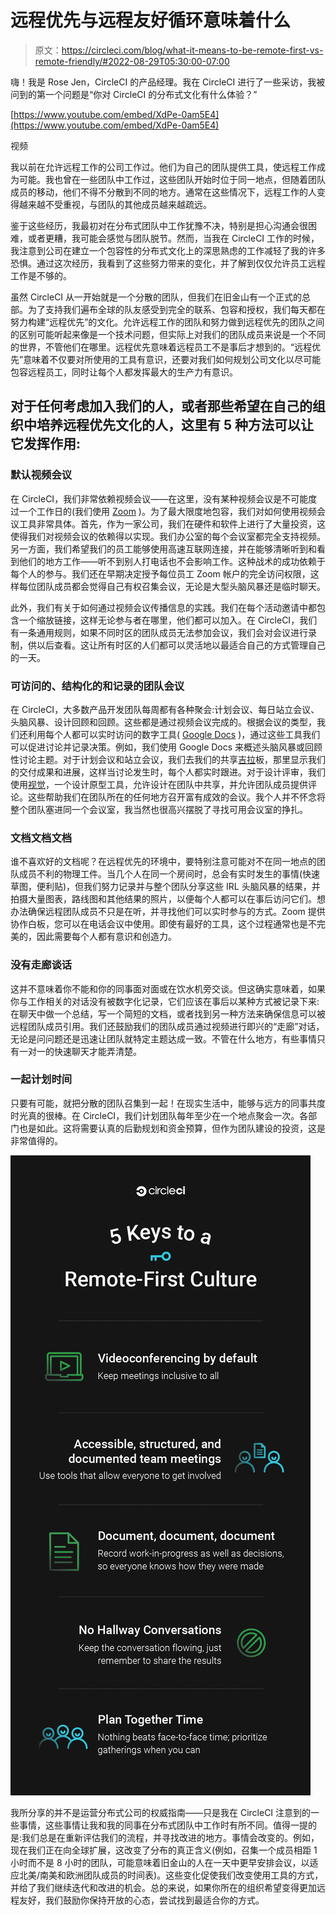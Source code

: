 # 远程优先与远程友好循环意味着什么

> 原文：<https://circleci.com/blog/what-it-means-to-be-remote-first-vs-remote-friendly/#2022-08-29T05:30:00-07:00>

嗨！我是 Rose Jen，CircleCI 的产品经理。我在 CircleCI 进行了一些采访，我被问到的第一个问题是“你对 CircleCI 的分布式文化有什么体验？”

[https://www.youtube.com/embed/XdPe-0am5E4](https://www.youtube.com/embed/XdPe-0am5E4)

视频

我以前在允许远程工作的公司工作过。他们为自己的团队提供工具，使远程工作成为可能。我也曾在一些团队中工作过，这些团队开始时位于同一地点，但随着团队成员的移动，他们不得不分散到不同的地方。通常在这些情况下，远程工作的人变得越来越不受重视，与团队的其他成员越来越疏远。

鉴于这些经历，我最初对在分布式团队中工作犹豫不决，特别是担心沟通会很困难，或者更糟，我可能会感觉与团队脱节。然而，当我在 CircleCI 工作的时候，我注意到公司在建立一个包容性的分布式文化上的深思熟虑的工作减轻了我的许多恐惧。通过这次经历，我看到了这些努力带来的变化，并了解到仅仅允许员工远程工作是不够的。

虽然 CircleCI 从一开始就是一个分散的团队，但我们在旧金山有一个正式的总部。为了支持我们遍布全球的队友感受到完全的联系、包容和授权，我们每天都在努力构建“远程优先”的文化。允许远程工作的团队和努力做到远程优先的团队之间的区别可能听起来像是一个技术问题，但实际上对我们的团队成员来说是一个不同的世界，不管他们在哪里。远程优先意味着远程员工不是事后才想到的。“远程优先”意味着不仅要对所使用的工具有意识，还要对我们如何规划公司文化以尽可能包容远程员工，同时让每个人都发挥最大的生产力有意识。

## 对于任何考虑加入我们的人，或者那些希望在自己的组织中培养远程优先文化的人，这里有 5 种方法可以让它发挥作用:

### 默认视频会议

在 CircleCI，我们非常依赖视频会议——在这里，没有某种视频会议是不可能度过一个工作日的(我们使用 [Zoom](https://zoom.us/) )。为了最大限度地包容，我们对如何使用视频会议工具非常具体。首先，作为一家公司，我们在硬件和软件上进行了大量投资，这使得我们对视频会议的依赖得以实现。我们办公室的每个会议室都完全支持视频。另一方面，我们希望我们的员工能够使用高速互联网连接，并在能够清晰听到和看到他们的地方工作——听不到别人打电话也不会影响工作。这种战术的成功依赖于每个人的参与。我们还在早期决定授予每位员工 Zoom 帐户的完全访问权限，这样每位团队成员都会觉得自己有权召集会议，无论是大型头脑风暴还是临时聊天。

此外，我们有关于如何通过视频会议传播信息的实践。我们在每个活动邀请中都包含一个缩放链接，这样无论参与者在哪里，他们都可以加入。在 CircleCI，我们有一条通用规则，如果不同时区的团队成员无法参加会议，我们会对会议进行录制，供以后查看。这让所有时区的人们都可以灵活地以最适合自己的方式管理自己的一天。

### 可访问的、结构化的和记录的团队会议

在 CircleCI，大多数产品开发团队每周都有各种聚会:计划会议、每日站立会议、头脑风暴、设计回顾和回顾。这些都是通过视频会议完成的。根据会议的类型，我们还利用每个人都可以实时访问的数字工具( [Google Docs](https://www.google.com/docs/about/) )，通过这些工具我们可以促进讨论并记录决策。例如，我们使用 Google Docs 来概述头脑风暴或回顾性讨论主题。对于计划会议和站立会议，我们去我们的共享[吉拉](https://www.atlassian.com/software/jira)板，那里显示我们的交付成果和进展，这样当讨论发生时，每个人都实时跟进。对于设计评审，我们使用[视觉](https://www.invisionapp.com/)，一个设计原型工具，允许设计在团队中共享，并允许团队成员提供评论。这些帮助我们在团队所在的任何地方召开富有成效的会议。我个人并不怀念将整个团队塞进同一个会议室，我当然也很高兴摆脱了寻找可用会议室的挣扎。

### 文档文档文档

谁不喜欢好的文档呢？在远程优先的环境中，要特别注意可能对不在同一地点的团队成员不利的物理工件。当几个人在同一个房间时，总会有实时发生的事情(快速草图，便利贴)，但我们努力记录并与整个团队分享这些 IRL 头脑风暴的结果，并拍摄大量图表，路线图和其他结果的照片，以便每个人都可以在事后访问它们。想办法确保远程团队成员不只是在听，并寻找他们可以实时参与的方式。Zoom 提供协作白板，您可以在电话会议中使用。即使有最好的工具，这个过程通常也是不完美的，因此需要每个人都有意识和创造力。

### 没有走廊谈话

这并不意味着你不能和你的同事面对面或在饮水机旁交谈。但这确实意味着，如果你与工作相关的对话没有被数字化记录，它们应该在事后以某种方式被记录下来:在聊天中做一个总结，写一个简短的文档，或者找到另一种方法来确保信息可以被远程团队成员引用。我们还鼓励我们的团队成员通过视频进行即兴的“走廊”对话，无论是问问题还是迅速让团队就特定主题达成一致。不管在什么地方，有些事情只有一对一的快速聊天才能弄清楚。

### 一起计划时间

只要有可能，就把分散的团队召集到一起！在现实生活中，能够与远方的同事共度时光真的很棒。在 CircleCI，我们计划团队每年至少在一个地点聚会一次。各部门也是如此。这将需要认真的后勤规划和资金预算，但作为团队建设的投资，这是非常值得的。

![RemoteFirst-Infographic-v4.jpg](img/f5bda265d57d4329a7b559a9d266f238.png)

我所分享的并不是运营分布式公司的权威指南——只是我在 CircleCI 注意到的一些事情，这些事情让我和我的同事在分布式团队中工作时有所不同。值得一提的是:我们总是在重新评估我们的流程，并寻找改进的地方。事情会改变的。例如，现在我们正在向全球扩展，这改变了分布的真正含义(例如，召集一个成员相距 1 小时而不是 8 小时的团队，可能意味着旧金山的人在一天中更早安排会议，以适应北美/南美和欧洲团队成员的时间表)。这些变化促使我们改变使用工具的方式，并给了我们继续迭代和改进的机会。总的来说，如果你所在的组织希望变得更加远程友好，我们鼓励你保持开放的心态，尝试找到最适合你的方式。